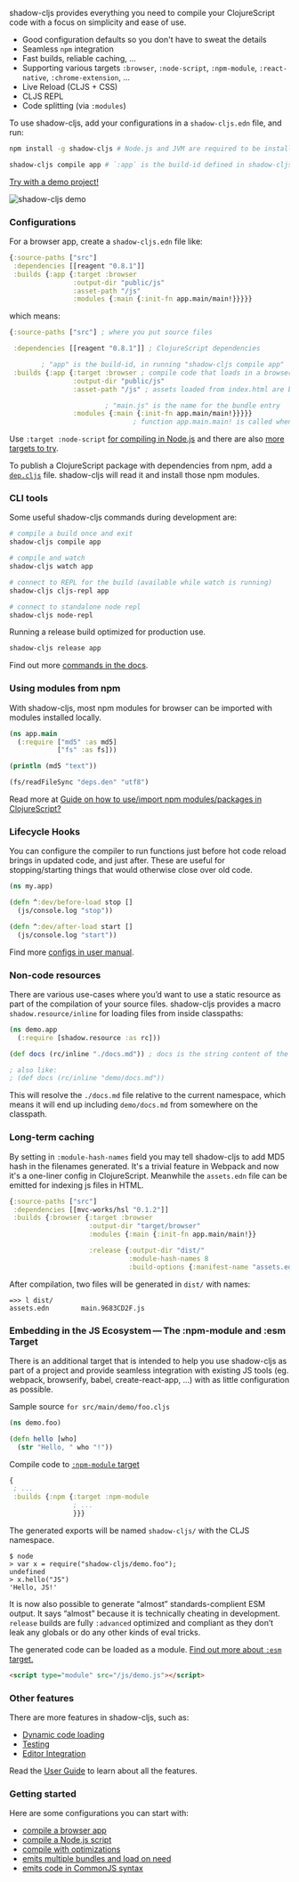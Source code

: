 
shadow-cljs provides everything you need to compile your ClojureScript code with a focus on simplicity and ease of use.

* Good configuration defaults so you don't have to sweat the details
* Seamless `npm` integration
* Fast builds, reliable caching, ...
* Supporting various targets `:browser`, `:node-script`, `:npm-module`, `:react-native`, `:chrome-extension`, ...
* Live Reload (CLJS + CSS)
* CLJS REPL
* Code splitting (via `:modules`)

To use shadow-cljs, add your configurations in a `shadow-cljs.edn` file, and run:

```bash
npm install -g shadow-cljs # Node.js and JVM are required to be installed

shadow-cljs compile app # `:app` is the build-id defined in shadow-cljs.edn
```

[Try with a demo project!](https://github.com/minimal-xyz/minimal-shadow-cljs-browser)

![shadow-cljs demo](/entry/shadow-cljs-demo.png)

### Configurations

For a browser app, create a `shadow-cljs.edn` file like:

```clojure
{:source-paths ["src"]
 :dependencies [[reagent "0.8.1"]]
 :builds {:app {:target :browser
                :output-dir "public/js"
                :asset-path "/js"
                :modules {:main {:init-fn app.main/main!}}}}}
```

which means:

```clojure
{:source-paths ["src"] ; where you put source files

 :dependencies [[reagent "0.8.1"]] ; ClojureScript dependencies

        ; "app" is the build-id, in running "shadow-cljs compile app"
 :builds {:app {:target :browser ; compile code that loads in a browser
                :output-dir "public/js"
                :asset-path "/js" ; assets loaded from index.html are based on path "/js"

                        ; "main.js" is the name for the bundle entry
                :modules {:main {:init-fn app.main/main!}}}}}
                               ; function app.main.main! is called when page loads
```

Use `:target :node-script` [for compiling in Node.js](https://github.com/minimal-xyz/minimal-shadow-cljs-nodejs) and there are also [more targets to try](https://shadow-cljs.github.io/docs/UsersGuide.html#_build_target).

To publish a ClojureScript package with dependencies from npm, add a [`dep.cljs`](https://shadow-cljs.github.io/docs/UsersGuide.html#publish-deps-cljs) file. shadow-cljs will read it and install those npm modules.

### CLI tools

Some useful shadow-cljs commands during development are:

```bash
# compile a build once and exit
shadow-cljs compile app

# compile and watch
shadow-cljs watch app

# connect to REPL for the build (available while watch is running)
shadow-cljs cljs-repl app

# connect to standalone node repl
shadow-cljs node-repl
```

Running a release build optimized for production use.

```bash
shadow-cljs release app
```

Find out more [commands in the docs](https://shadow-cljs.github.io/docs/UsersGuide.html#_command_line).

### Using modules from npm

With shadow-cljs, most npm modules for browser can be imported with modules installed locally.

```clojure
(ns app.main
  (:require ["md5" :as md5]
            ["fs" :as fs]))

(println (md5 "text"))

(fs/readFileSync "deps.den" "utf8")
```

Read more at [Guide on how to use/import npm modules/packages in ClojureScript?](https://clojureverse.org/t/guide-on-how-to-use-import-npm-modules-packages-in-clojurescript/2298)

### Lifecycle Hooks

You can configure the compiler to run functions just before hot code reload brings in updated code, and just after. These are useful for stopping/starting things that would otherwise close over old code.

```clojure
(ns my.app)

(defn ^:dev/before-load stop []
  (js/console.log "stop"))

(defn ^:dev/after-load start []
  (js/console.log "start"))
```

Find more [configs in user manual](https://shadow-cljs.github.io/docs/UsersGuide.html#_lifecycle_hooks).

### Non-code resources

There are various use-cases where you’d want to use a static resource as part of the compilation of your source files. shadow-cljs provides a macro `shadow.resource/inline` for loading files from inside classpaths:

```clojure
(ns demo.app
  (:require [shadow.resource :as rc]))

(def docs (rc/inline "./docs.md")) ; docs is the string content of the file

; also like:
; (def docs (rc/inline "demo/docs.md"))
```

This will resolve the `./docs.md` file relative to the current namespace, which means it will end up including `demo/docs.md` from somewhere on the classpath.

### Long-term caching

By setting in `:module-hash-names` field you may tell shadow-cljs to add MD5 hash in the filenames generated. It's a trivial feature in Webpack and now it's a one-liner config in ClojureScript. Meanwhile the `assets.edn` file can be emitted for indexing js files in HTML.

```clojure
{:source-paths ["src"]
 :dependencies [[mvc-works/hsl "0.1.2"]]
 :builds {:browser {:target :browser
                    :output-dir "target/browser"
                    :modules {:main {:init-fn app.main/main!}}

                    :release {:output-dir "dist/"
                              :module-hash-names 8
                              :build-options {:manifest-name "assets.edn"}}}}}
```

After compilation, two files will be generated in `dist/` with names:

```
=>> l dist/
assets.edn        main.9683CD2F.js
```

### Embedding in the JS Ecosystem — The :npm-module and :esm Target

There is an additional target that is intended to help you use shadow-cljs as part of a project and provide seamless integration with existing JS tools (eg. webpack, browserify, babel, create-react-app, …​) with as little configuration as possible.

Sample source `for src/main/demo/foo.cljs`

```clojure
(ns demo.foo)

(defn hello [who]
  (str "Hello, " who "!"))
```

Compile code to [`:npm-module` target](https://shadow-cljs.github.io/docs/UsersGuide.html#target-npm-module)

```clojure
{
 ; ...
 :builds {:npm {:target :npm-module
                ; ...
                }}}
```

The generated exports will be named `shadow-cljs/` with the CLJS namespace.

```
$ node
> var x = require("shadow-cljs/demo.foo");
undefined
> x.hello("JS")
'Hello, JS!'
```

It is now also possible to generate “almost” standards-complient ESM output. It says “almost” because it is technically cheating in development. `release` builds are fully `:advanced` optimized and compliant as they don’t leak any globals or do any other kinds of eval tricks.

The generated code can be loaded as a module. [Find out more about `:esm` target.](https://clojureverse.org/t/generating-es-modules-browser-deno/6116)

```html
<script type="module" src="/js/demo.js"></script>
```

### Other features

There are more features in shadow-cljs, such as:

* [Dynamic code loading](https://shadow-cljs.github.io/docs/UsersGuide.html#_loading_code_dynamically)
* [Testing](https://shadow-cljs.github.io/docs/UsersGuide.html#_testing)
* [Editor Integration](https://shadow-cljs.github.io/docs/UsersGuide.html#_editor_integration)

Read the [User Guide](https://shadow-cljs.github.io/docs/UsersGuide.html) to learn about all the features.

### Getting started

Here are some configurations you can start with:

* [compile a browser app](https://github.com/minimal-xyz/minimal-shadow-cljs-browser/blob/master/shadow-cljs.edn#L6)
* [compile a Node.js script](https://github.com/minimal-xyz/minimal-shadow-cljs-nodejs/blob/master/shadow-cljs.edn#L4)
* [compile with optimizations](https://github.com/minimal-xyz/minimal-shadow-cljs-release/blob/master/package.json#L12)
* [emits multiple bundles and load on need](https://github.com/minimal-xyz/minimal-shadow-cljs-loader/blob/master/shadow-cljs.edn#L8-L10)
* [emits code in CommonJS syntax](https://github.com/minimal-xyz/minimal-shadow-cljs-commonjs/blob/master/shadow-cljs.edn#L3)
